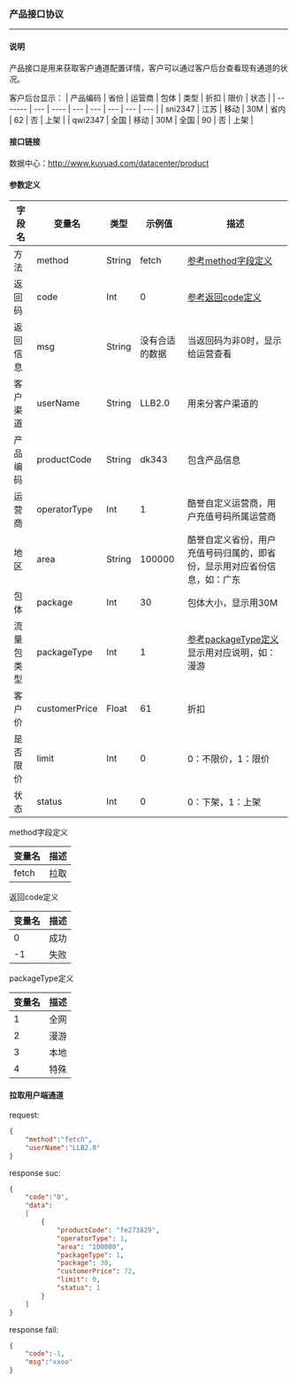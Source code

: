 ### 产品接口协议

***

#### 说明

产品接口是用来获取客户通道配置详情，客户可以通过客户后台查看现有通道的状况。

客户后台显示：
| 产品编码 | 省份 | 运营商 | 包体 | 类型 | 折扣 | 限价 | 状态 |
| ------- | --- | ---- | --- | --- | --- | --- | --- |
| sni2347 | 江苏 | 移动 | 30M | 省内 | 62 | 否 | 上架 |
| qwi2347 | 全国 | 移动 | 30M | 全国 | 90 | 否 | 上架 |

#### 接口链接

数据中心：http://www.kuyuad.com/datacenter/product

#### 参数定义

|  字段名  |  变量名  |  类型  |  示例值  |  描述  |
|---------|----------|-------|-------|-------|
|  方法  |  method  |  String  |  fetch  |  [参考method字段定义](#jumpmethod)  |
|  返回码  |  code  | Int    | 0       | [参考返回code定义](#jumpcode) |
| 返回信息 | msg     | String | 没有合适的数据 | 当返回码为非0时，显示给运营查看 |
|  客户渠道  |  userName  | String | LLB2.0  |  用来分客户渠道的  |
| 产品编码 | productCode |  String  | dk343 | 包含产品信息 |
| 运营商 | operatorType |  Int  | 1 | 酷誉自定义运营商，用户充值号码所属运营商 |
| 地区 | area |  String  | 100000 | 酷誉自定义省份，用户充值号码归属的，即省份，显示用对应省份信息，如：广东 |
| 包体  |  package  |  Int  | 30 | 包体大小，显示用30M |
| 流量包类型  |  packageType  |  Int  | 1 | [参考packageType定义](#jumppackagetype)  显示用对应说明，如：漫游 |
| 客户价  |  customerPrice  |  Float  | 61 | 折扣 |
| 是否限价  |  limit  |  Int  | 0 | 0：不限价，1：限价 |
| 状态  |  status  |  Int  | 0 | 0：下架，1：上架 |

<span id="jumpmethod">method字段定义</span>

| 变量名	  | 描述                              |
| ------- | --------------------------------- |
| fetch	  | 拉取                              |

<span id="jumpcode">返回code定义</span>

| 变量名	| 描述       |
| ----- | ---------- |
| 0	    | 成功       |
| -1	  | 失败       |

<span id="jumppackagetype">packageType定义</span>

| 变量名	| 描述       |
| ----- | ---------- |
| 1	    | 全网       |
| 2	    | 漫游      |
| 3	    | 本地      |
| 4	    | 特殊      |

#### 拉取用户端通道

request:
```json
{
    "method":"fetch",
    "userName":"LLB2.0"
}
```
response suc:
```json
{
    "code":"0",
    "data":
    [
        {
            "productCode": "fe273829",
            "operatorType": 1,
            "area": "100000",
            "packageType": 1,
            "package": 30,            
            "customerPrice": 72,
            "limit": 0,
            "status": 1
        }
    ]
}
```
response fail:
```json
{
    "code":-1,
    "msg":"xxoo"
}
```
